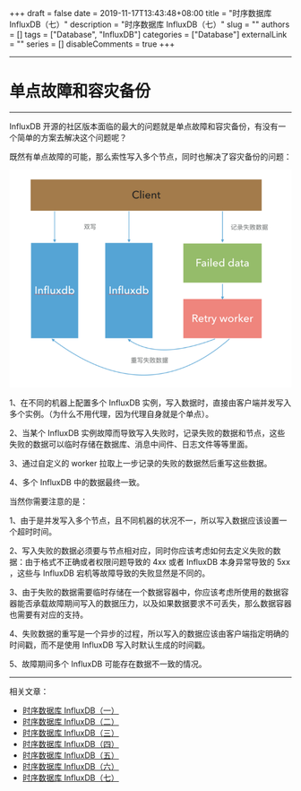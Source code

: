 +++
draft = false
date = 2019-11-17T13:43:48+08:00
title = "时序数据库 InfluxDB（七）"
description = "时序数据库 InfluxDB（七）"
slug = ""
authors = []
tags = ["Database", "InfluxDB"]
categories = ["Database"]
externalLink = ""
series = []
disableComments = true
+++

---
# 单点故障和容灾备份
---

InfluxDB 开源的社区版本面临的最大的问题就是单点故障和容灾备份，有没有一个简单的方案去解决这个问题呢？

既然有单点故障的可能，那么索性写入多个节点，同时也解决了容灾备份的问题：


![double write](https://raw.githubusercontent.com/RifeWang/images/master/influxdb/double-write.png)

1、在不同的机器上配置多个 InfluxDB 实例，写入数据时，直接由客户端并发写入多个实例。（为什么不用代理，因为代理自身就是个单点）。

2、当某个 InfluxDB 实例故障而导致写入失败时，记录失败的数据和节点，这些失败的数据可以临时存储在数据库、消息中间件、日志文件等等里面。

3、通过自定义的 worker 拉取上一步记录的失败的数据然后重写这些数据。

4、多个 InfluxDB 中的数据最终一致。


当然你需要注意的是：

1、由于是并发写入多个节点，且不同机器的状况不一，所以写入数据应该设置一个超时时间。

2、写入失败的数据必须要与节点相对应，同时你应该考虑如何去定义失败的数据：由于格式不正确或者权限问题导致的 4xx 或者 InfluxDB 本身异常导致的 5xx ，这些与 InfluxDB 宕机等故障导致的失败显然是不同的。

3、由于失败的数据需要临时存储在一个数据容器中，你应该考虑所使用的数据容器能否承载故障期间写入的数据压力，以及如果数据要求不可丢失，那么数据容器也需要有对应的支持。

4、失败数据的重写是一个异步的过程，所以写入的数据应该由客户端指定明确的时间戳，而不是使用 InfluxDB 写入时默认生成的时间戳。

5、故障期间多个 InfluxDB 可能存在数据不一致的情况。

---
相关文章：
- [时序数据库 InfluxDB（一）](/influxdb-1/)
- [时序数据库 InfluxDB（二）](/influxdb-2/)
- [时序数据库 InfluxDB（三）](/influxdb-3/)
- [时序数据库 InfluxDB（四）](/influxdb-4/)
- [时序数据库 InfluxDB（五）](/influxdb-5/)
- [时序数据库 InfluxDB（六）](/influxdb-6/)
- [时序数据库 InfluxDB（七）](/influxdb-7/)
